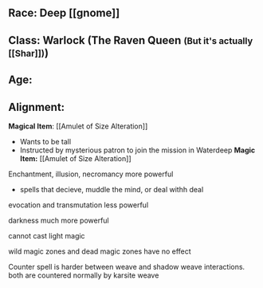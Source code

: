 ## Race: Deep [[gnome]]
## Class: Warlock (The Raven Queen <small>(But it's actually [[Shar]])<big>)
## Age: 
## Alignment: 
**Magical Item**: [[Amulet of Size Alteration]]
- Wants to be tall
- Instructed by mysterious patron to join the mission in Waterdeep
**Magic Item:** [[Amulet of Size Alteration]]


Enchantment, illusion, necromancy more powerful
- spells that decieve, muddle the mind, or deal withh deal

evocation and transmutation less powerful

darkness much more powerful

cannot cast light magic

wild magic zones and dead magic zones have no effect

Counter spell is harder between weave and shadow weave interactions. both are countered normally by karsite weave